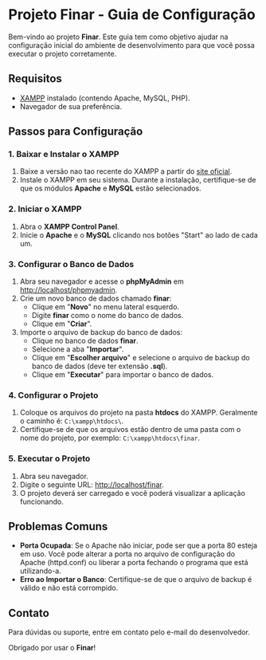 # Projeto Finar - Guia de Configuração

Bem-vindo ao projeto **Finar**. Este guia tem como objetivo ajudar na configuração inicial do ambiente de desenvolvimento para que você possa executar o projeto corretamente.

## Requisitos

- [XAMPP](https://www.apachefriends.org/index.html) instalado (contendo Apache, MySQL, PHP).
- Navegador de sua preferência.

## Passos para Configuração

### 1. Baixar e Instalar o XAMPP

1. Baixe a versão nao tao recente do XAMPP a partir do [site oficial](https://www.apachefriends.org/index.html).
2. Instale o XAMPP em seu sistema. Durante a instalação, certifique-se de que os módulos **Apache** e **MySQL** estão selecionados.

### 2. Iniciar o XAMPP

1. Abra o **XAMPP Control Panel**.
2. Inicie o **Apache** e o **MySQL** clicando nos botões "Start" ao lado de cada um.

### 3. Configurar o Banco de Dados

1. Abra seu navegador e acesse o **phpMyAdmin** em [http://localhost/phpmyadmin](http://localhost/phpmyadmin).
2. Crie um novo banco de dados chamado **finar**:
   - Clique em "**Novo**" no menu lateral esquerdo.
   - Digite **finar** como o nome do banco de dados.
   - Clique em "**Criar**".
3. Importe o arquivo de backup do banco de dados:
   - Clique no banco de dados **finar**.
   - Selecione a aba "**Importar**".
   - Clique em "**Escolher arquivo**" e selecione o arquivo de backup do banco de dados (deve ter extensão **.sql**).
   - Clique em "**Executar**" para importar o banco de dados.

### 4. Configurar o Projeto

1. Coloque os arquivos do projeto na pasta **htdocs** do XAMPP. Geralmente o caminho é: `C:\xampp\htdocs\`.
2. Certifique-se de que os arquivos estão dentro de uma pasta com o nome do projeto, por exemplo: `C:\xampp\htdocs\finar`.

### 5. Executar o Projeto

1. Abra seu navegador.
2. Digite o seguinte URL: [http://localhost/finar](http://localhost/finar).
3. O projeto deverá ser carregado e você poderá visualizar a aplicação funcionando.

## Problemas Comuns

- **Porta Ocupada**: Se o Apache não iniciar, pode ser que a porta 80 esteja em uso. Você pode alterar a porta no arquivo de configuração do Apache (httpd.conf) ou liberar a porta fechando o programa que está utilizando-a.
- **Erro ao Importar o Banco**: Certifique-se de que o arquivo de backup é válido e não está corrompido.

## Contato

Para dúvidas ou suporte, entre em contato pelo e-mail do desenvolvedor.

Obrigado por usar o **Finar**!


